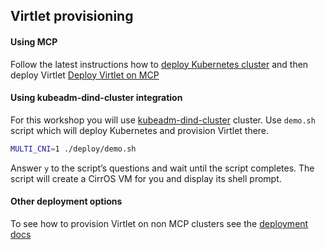 ## Virtlet provisioning
#### Using MCP

Follow the latest instructions how to [deploy Kubernetes cluster](https://docs.mirantis.com/mcp/latest/mcp-deployment-guide/deploy-mcp-cluster-using-drivetrain/deploy-k8s.html) and then deploy Virtlet [Deploy Virtlet on MCP](https://docs.mirantis.com/mcp/latest/mcp-deployment-guide/deploy-mcp-cluster-manually/deploy-kubernetes-cluster-manually/enable-virtlet/deploy-virtlet.html)

#### Using kubeadm-dind-cluster integration

For this workshop you will use [kubeadm-dind-cluster](https://github.com/kubernetes-sigs/kubeadm-dind-cluster) cluster.
Use `demo.sh` script which will deploy Kubernetes and provision Virtlet there.

```bash
MULTI_CNI=1 ./deploy/demo.sh
```

Answer `y` to the script’s questions and wait until the script completes. The script will create a CirrOS VM for you and display its shell prompt.


#### Other deployment options

To see how to provision Virtlet on non MCP clusters see the [deployment docs](https://github.com/Mirantis/virtlet/blob/master/deploy/real-cluster.md)
